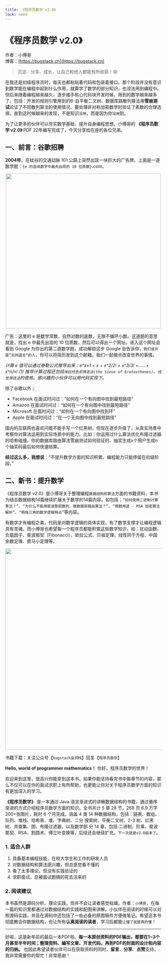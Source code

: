 ```yaml
---
title: 《程序员数学 v2.0》
lock: need
---
```


# 《程序员数学 v2.0》

作者：小傅哥
<br/>博客：[https://bugstack.cn](https://bugstack.cn)

> 沉淀、分享、成长，让自己和他人都能有所收获！😄

在我还是初级程序员时，每天也都粘贴着代码和包装着接口。那个阶段并没有意识到数学能在编程中起到什么作用，就算学了数学的部分知识，也没法用到编程中。但后来随着编程越来越久，逐步接手核心代码块开发时候，用到的数学越来越多了。包括：开发的规则引擎用到的B-自平衡二叉树、数据库路散列算法用**雪崩测试**论证了不同散列算法的使用情况、要处理非对称加密数学时验证了素数的合理选择。直到这时候越来的发现，不是知识`没用`，而是因为你`没用`到。

为了让更多的伙伴可以夯实数学基础，提升自身编程思想。小傅哥的 **《程序员数学 v2.0》** PDF 22年编写完成了，今天分享给在座的各位兄弟。

## 一、前言：谷歌招聘

**2004年**，在硅谷的交通动脉 101 公路上突然出现一块巨大的广告牌，上面是一道数学题：`{e 的连续数字中最先出现的 10 位质数}`.com。

<div align="center">
    <img src="https://bugstack.cn/assets/images/2020/all-20-1.png" width="500px">
</div>

广告：这里的 e 是数学常数，自然对数的底数，无限不循环小数。这道题的意思就是，找出 e 中最先出现的 10 位质数，然后可以得出一个网址。进入这个网址会看到 Google 为你出的第二道数学题，成功解锁这步 Google 会告诉你，`我们或许是”志同道合“的人`，你可以将简历发到这个邮箱，我们一起做点改变世界的事情。

*计算 e 值可以通过泰勒公式推导出来：e^x≈1 + x + x^2/2! + x^3/3! +……+ x^n/n! (1) 推导计算过程还包括`埃拉托色尼筛选法(the Sieve of Eratosthenes)`、`线性筛选法`的使用。感兴趣的小伙伴可以用代码实现下。*

除了谷歌以外；
- Facebook 在面试时问过：“如何在一个有向图中找到最短路径“
- Amazon 在面试时问过：“如何在一个有向图中找到最短路径”
- Microsoft 在面时问过：“如何在一个有向图中找到环”
- Apple 在面试时问过：“在一个无向图中找到最短路径”

国内的互联网也喜欢问能不能手写一个红黑树，但现在逐步升级了，从真实场景中考察你对算法运用到实际场景中的能力。比如：你运用过什么算法优化布隆过滤器的哈希碰撞、你的数据库路由算法雪崩测试如何验证的、抽奖生成x个用户生成n个抽奖码最后如何快速结算。

**经过这么多，我想说**：“不提升数学方面的知识积累，编程能力只能停留在初级阶段。”

## 二、新书：提升数学

《程序员数学 v2.0》是小傅哥关于整理编程`数据结构和算法`方面的书籍资料，本书为结合数据结构14篇继续扩展关于数学的14篇内容。如包括；`“如何使用二进制计算乘法？”`、`“为什么不能用斐波那契散列，做数据库路由算法？”`、`“素数用途 - RSA 加密算法解析”`、`“杨辉三角的数学逻辑特点”`等内容。

有数学才有编程之美，代码是对数学逻辑的具体实现，有了数学支撑才让编程逻辑具有灵魂。而小傅哥也希望每一个程序员都能积累这些数学知识，如：扰动函数、负载因子、斐波那契（Fibonacci）、欧拉公式、贝祖定理、线性同于方程、中国余数定理、费马小定理等。

<div align="center">
    <img src="https://bugstack.cn/images/article/zsxq/pdf-maths-02.png" width="650px">
</div>

书籍下载：关注公众号【`bugstack虫洞栈`】回复【`程序员数学`】

**Hello, world of programmer mathematics！** 你好，程序员数学的世界！

欢迎来到这里，很高兴你能拿到这本书。如果你能坚持看完书中每章节的内容，那么不仅可以在你的面试求职上有所帮助，也更能让你对关于程序员数学方面的知识有更加深入的学习。

**《程序员数学》** 是一本通过 Java 语言渐进式的讲解数据结构的书籍，通过循序渐进的方式介绍程序员数学方面的知识。全书共计 5 章 28 节，268 页 6.9 万字 200+张图片，耗时 6 个月完成。涵盖 4 类 14 种数据结构，包括：链表、数组、队列、堆栈、哈希表、堆、字典树、二分 搜索树、平衡二叉树、2-3 树、红黑树、并查集、图、布隆过滤器，以及数学部 分 14 章，包括:二进制、阶乘、斐波那契、RSA、割圆术、傅立叶变换等，后续还会继续扩充。`下一次就是v3.0版本了`。

### 1. 适合人群

1. 具备基本编程技能，在校大学生和工作的研发人员
2. 对数据结构和算法感兴趣，但总感觉看不懂的
3. 看了太多理论，但没有实践验证的
4. 求职面试，总被面试题搞的死去活来的

### 2. 阅读建议

本书虽然是源码分析、理论实践，但并不会让读者感觉枯燥。作者：`小傅哥`，在每一篇的知识里都通过对数据结构的实践和配图来讲解。小伙伴在阅读的时候可以对照源码实践，并且在源码中还包括了一些必备的原图稿件方便做笔记。希望这本书彻底教会你数据结构，也让所有**认真阅读的读者**，学习后都能`让懂了就是真的懂`！

---

好啦，这是新年前的最后一本PDF啦。**每一本原创资料的PDF输出，都要在1~3个月甚至半年时间；整理资料、编写文章、开发代码，再到PDF的封面的设计和内容的归纳。** 也因此希望读者伙伴可以在获取资料的同时，**留言**、**分享**、**点赞**支持，我非常需要你的帮忙！非常感谢！
